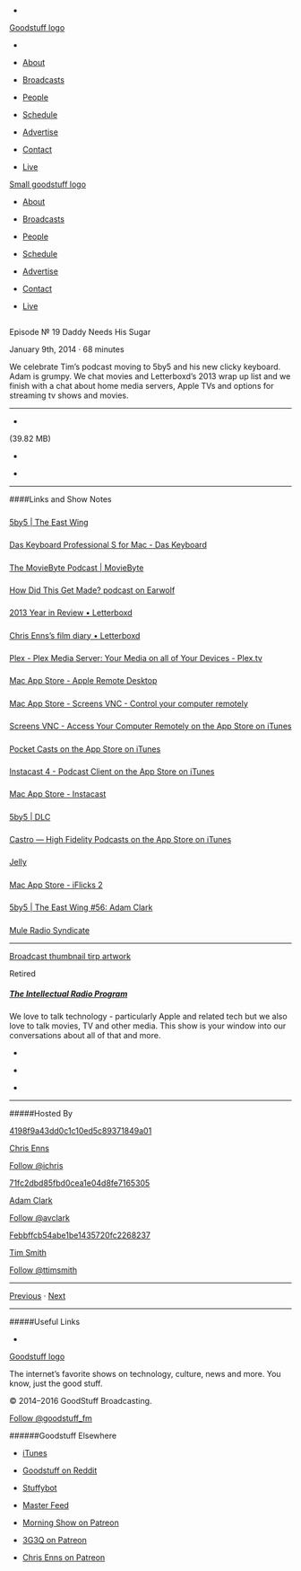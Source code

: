 

-
[Goodstuff logo](http://www.goodstuff.fm/)[](/assets/goodstuff_logo-17c1fe6f378352de5d7345f76152130b.svg)

-


-  [About](/about)

-  [Broadcasts](/broadcasts)

-  [People](/people)

-  [Schedule](/schedule)

-  [Advertise](/advertise)

-  [Contact](/contact)

-  [Live](/live)


[Small goodstuff logo](http://www.goodstuff.fm/)[](/assets/small_goodstuff_logo-bf032e72b9ec41494f4d90905f1ad619.svg)


-  [About](/about)

-  [Broadcasts](/broadcasts)

-  [People](/people)

-  [Schedule](/schedule)

-  [Advertise](/advertise)

-  [Contact](/contact)

-  [Live](/live)


##
Episode № 19
Daddy Needs His Sugar


January 9th, 2014
&middot;
68
minutes


We celebrate Tim’s podcast moving to 5by5 and his new clicky keyboard. Adam is grumpy. We chat movies and Letterboxd’s 2013 wrap up list and we finish with a chat about home media servers, Apple TVs and options for streaming tv shows and movies.


------------------------------


-
[](https://goodstuffs3.s3.amazonaws.com/uploads/tirp-19.mp3)(39.82 MB)

-
[](http://twitter.com/intent/tweet?text=The%20Intellectual%20Radio%20Program%20%E2%84%96%2019%20on%20@goodstuff_fm%20-%20http://goodstuff.fm/tirp/19)

-
[](http://www.facebook.com/sharer/sharer.php?u=http://goodstuff.fm/tirp/19)


------------------------------


####Links and Show Notes

#####
[5by5 | The East Wing](http://5by5.tv/eastwing)


#####
[Das Keyboard Professional S for Mac - Das Keyboard](http://shop.daskeyboard.com/collections/frontpage/products/professional-for-mac)


#####
[The MovieByte Podcast | MovieByte](http://moviebyte.com/mbpodcast)


#####
[How Did This Get Made? podcast on Earwolf](http://www.earwolf.com/show/how-did-this-get-made/)


#####
[2013 Year in Review • Letterboxd](http://letterboxd.com/2013/)


#####
[Chris Enns’s film diary • Letterboxd](http://letterboxd.com/ichris/films/diary/)


#####
[Plex - Plex Media Server: Your Media on all of Your Devices - Plex.tv](https://plex.tv/)


#####
[Mac App Store - Apple Remote Desktop](https://itunes.apple.com/ca/app/apple-remote-desktop/id409907375?mt=12&ign-mpt=uo%3D8)


#####
[Mac App Store - Screens VNC - Control your computer remotely](https://itunes.apple.com/ca/app/screens-vnc-control-your-computer/id446107677?mt=12&ign-mpt=uo%3D8)


#####
[Screens VNC - Access Your Computer Remotely on the App Store on iTunes](https://itunes.apple.com/ca/app/screens-vnc-access-your-computer/id655890150?mt=8&ign-mpt=uo%3D8)


#####
[Pocket Casts on the App Store on iTunes](https://itunes.apple.com/ca/app/pocket-casts/id414834813?mt=8&ign-mpt=uo%3D8)


#####
[Instacast 4 - Podcast Client on the App Store on iTunes](https://itunes.apple.com/ca/app/instacast-4-podcast-client/id577056377?mt=8&ign-mpt=uo%3D8)


#####
[Mac App Store - Instacast](https://itunes.apple.com/ca/app/instacast/id733258666?mt=12&ign-mpt=uo%3D8)


#####
[5by5 | DLC](http://5by5.tv/dlc)


#####
[Castro — High Fidelity Podcasts on the App Store on iTunes](https://itunes.apple.com/ca/app/castro-high-fidelity-podcasts/id723142770?mt=8&ign-mpt=uo%3D8)


#####
[Jelly](http://jelly.co/)


#####
[Mac App Store - iFlicks 2](https://itunes.apple.com/ca/app/iflicks-2/id731062389?mt=12&ign-mpt=uo%3D8)


#####
[5by5 | The East Wing #56: Adam Clark](http://5by5.tv/eastwing/56)


#####
[Mule Radio Syndicate](http://www.muleradio.net/)


------------------------------


[Broadcast thumbnail tirp artwork](/tirp)[](https://goodstuffs3.s3.amazonaws.com/uploads/broadcast/image/15/broadcast_thumbnail_tirp_artwork.png)

Retired


##### [The Intellectual Radio Program](/tirp)


We love to talk technology - particularly Apple and related tech but we also love to talk movies, TV and other media. This show is your window into our conversations about all of that and more.

-
[](https://itunes.apple.com/us/podcast/intellectual-radio-program/id682246844)

-
[](/tirp/feed)

-
[](mailto:chris@goodstuff.fm?cc=sponsorship%40goodstuff.fm&subject=%5BGoodStuff%20FM%5D%20Sponsorship%20Inquiry%20for%20The%20Intellectual%20Radio%20Program)


------------------------------


#####Hosted By


[4198f9a43dd0c1c10ed5c89371849a01](/people/chris-enns)[](http://gravatar.com/avatar/4198f9a43dd0c1c10ed5c89371849a01.png?s=300&r=pg)

[Chris Enns](/people/chris-enns)


[Follow @ichris](https://twitter.com/ichris)


[71fc2dbd85fbd0cea1e04d8fe7165305](/people/avclark)[](http://gravatar.com/avatar/71fc2dbd85fbd0cea1e04d8fe7165305.png?s=300&r=pg)

[Adam Clark](/people/avclark)


[Follow @avclark](https://twitter.com/avclark)


[Febbffcb54abe1be1435720fc2268237](/people/ttimsmith)[](http://gravatar.com/avatar/febbffcb54abe1be1435720fc2268237.png?s=300&r=pg)

[Tim Smith](/people/ttimsmith)


[Follow @ttimsmith](https://twitter.com/ttimsmith)


------------------------------


[Previous](/tirp/18)
&middot;
[Next](/tirp/20)


------------------------------


#####Useful Links

-
[](mailto:chris@goodstuff.fm?subject=%5BGoodstuff%20FM%5D%20Feedback%20for%20The%20Intellectual%20Radio%20Program)


[Goodstuff logo](http://www.goodstuff.fm/)[](/assets/goodstuff_logo-17c1fe6f378352de5d7345f76152130b.svg)


The internet’s favorite shows on technology, culture, news and more. You know, just the good stuff.


&copy; 2014&ndash;2016 GoodStuff Broadcasting.

[Follow @goodstuff_fm](https://twitter.com/goodstufffm)


######Goodstuff Elsewhere

-  [iTunes](https://itunes.apple.com/us/artist/goodstuff-fm/id843385597?mt=2)

-  [Goodstuff on Reddit](https://www.reddit.com/r/Goodstuff_fm/)

-  [Stuffybot](http://stuffybot.goodstuff.fm)

-  [Master Feed](/master/feed)

-  [Morning Show on Patreon](https://www.patreon.com/morningshow)

-  [3G3Q on Patreon](https://www.patreon.com/3g3q)

-  [Chris Enns on Patreon](https://www.patreon.com/ichris)
